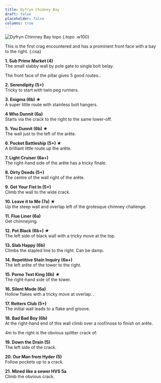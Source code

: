 ```yaml
---
title: Dyfryn Chimney Bay
draft: false
placeholder: false
columns: true
---
```


![Dyfryn Chimney Bay topo](/img/south-wales/south-east-sandstone/DYF1.gif)
{.topo .w100}


This is the first crag encountered and has a prominent front face with a bay to the right.
{.csa}

**1. Sub Prime Market (4)**  
The small slabby wall by pole gate to single bolt belay.

The front face of the pillar gives 5 good routes:.

**2. Serendipity (5+)**  
Tricky to start with twin peg runners.

**3. Enigma (6b) *★***  
A super little route with stainless bolt hangers.

**4 Who Dunnit (6a)**  
Starts via the crack to the right to the same lower-off.

**5. You Dunnit (6b) *★***  
The wall just to the left of the arête.

**6. Pocket Battleship (5+) *★***  
A brilliant little route up the arête.

**7. Light Cruiser (6a+)**  
The right-hand side of the arête has a tricky finale.

**8. Dirty Deeds (5+)**  
The centre of the wall right of the arête.

**9. Get Your Fist In (5+)**  
Climb the wall to the wide crack.

**10. Leave it to Me (7a) *★***  
Up the steep wall and overlap left of the grotesque chimney challenge.

**11. Flue Liner (6a)**  
Get chimneying.

**12. Pot Black (6b+) *★***  
The left side of black wall with a tricky move at the top.

**13. Slab Happy (6b)**  
Climbs the stapled line to the right. Can be damp.

**14. Repetitive Stain Inquiry (6a+)**  
The left arête of the tower to the right.

**15. Porno Text King (6b) *★***  
The right-hand side of the tower.

**16. Silent Mode (6a)**  
Hollow flakes with a tricky move at overlap. .

**17. Rotters Club (5+)**  
The initial wall leads to a flake and groove.

**18. Bad Bad Boy (6b)**  
At the right-hand end of this wall climb over a roof/nose to finish on arête.

4m to the right is the obvious splitter crack of:

**19. Down the Drain (5)**  
The left side of the crack.

**20. Our Man from Hyder (5)**  
Follow pockets up to a crack.

**21. Mined like a sewer HVS 5a**  
Climb the obvious crack.